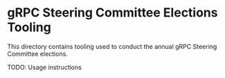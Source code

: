 # gRPC Steering Committee Elections Tooling

This directory contains tooling used to conduct the annual gRPC Steering
Committee elections.

TODO: Usage instructions
